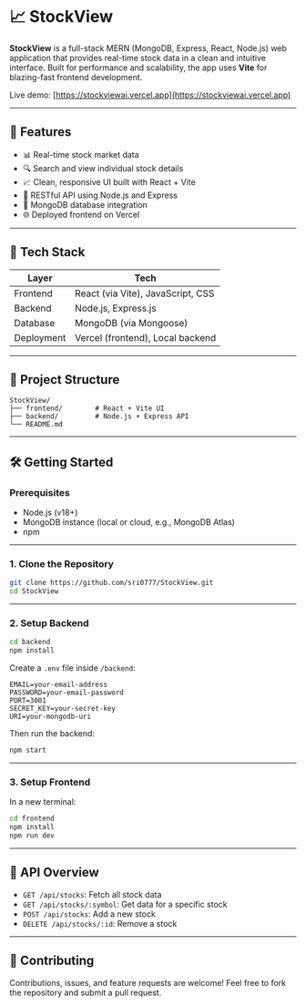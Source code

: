 # 📈 StockView

**StockView** is a full-stack MERN (MongoDB, Express, React, Node.js) web application that provides real-time stock data in a clean and intuitive interface. Built for performance and scalability, the app uses **Vite** for blazing-fast frontend development.

Live demo: [https://stockviewai.vercel.app](https://stockviewai.vercel.app)

---

## 🚀 Features

- 📊 Real-time stock market data
- 🔍 Search and view individual stock details
- 📈 Clean, responsive UI built with React + Vite
- 🔐 RESTful API using Node.js and Express
- 💾 MongoDB database integration
- 🌐 Deployed frontend on Vercel

---

## 🧱 Tech Stack

| Layer      | Tech                              |
| ---------- | --------------------------------- |
| Frontend   | React (via Vite), JavaScript, CSS |
| Backend    | Node.js, Express.js               |
| Database   | MongoDB (via Mongoose)            |
| Deployment | Vercel (frontend), Local backend  |

---

## 📁 Project Structure

```
StockView/
├── frontend/        # React + Vite UI
├── backend/         # Node.js + Express API
└── README.md
```

---

## 🛠️ Getting Started

### Prerequisites

- Node.js (v18+)
- MongoDB instance (local or cloud, e.g., MongoDB Atlas)
- npm

---

### 1. Clone the Repository

```bash
git clone https://github.com/sri0777/StockView.git
cd StockView
```

---

### 2. Setup Backend

```bash
cd backend
npm install
```

Create a `.env` file inside `/backend`:

```env
EMAIL=your-email-address
PASSWORD=your-email-password
PORT=3001
SECRET_KEY=your-secret-key
URI=your-mongodb-uri
```

Then run the backend:

```bash
npm start
```

---

### 3. Setup Frontend

In a new terminal:

```bash
cd frontend
npm install
npm run dev
```

---

## 🔗 API Overview

- `GET /api/stocks`: Fetch all stock data
- `GET /api/stocks/:symbol`: Get data for a specific stock
- `POST /api/stocks`: Add a new stock
- `DELETE /api/stocks/:id`: Remove a stock

---

## 🤝 Contributing

Contributions, issues, and feature requests are welcome!
Feel free to fork the repository and submit a pull request.
